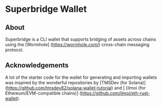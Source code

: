 # Superbridge Wallet 

## About
Superbridge is a CLI wallet that supports bridging of assets across chains using the [Wormhole] (https://wormhole.com/) cross-chain messaging protocol. 

## Acknowledgements 

A lot of the starter code for the wallet for generating and importing wallets was inspired by the wonderful repositories by [TMSDev (for Solana)] (https://github.com/tmsdev82/solana-wallet-tutorial) and [
[ilmoi (for Ethereum/EVM-compatible chains)] (https://github.com/ilmoi/eth-rust-wallet).


